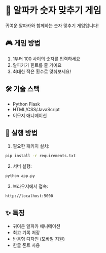 # 🦙 알파카 숫자 맞추기 게임

귀여운 알파카와 함께하는 숫자 맞추기 게임입니다!

## 🎮 게임 방법
1. 1부터 100 사이의 숫자를 입력하세요
2. 알파카가 힌트를 줄 거예요
3. 최대한 적은 횟수로 맞춰보세요!

## 🛠 기술 스택
- Python Flask
- HTML/CSS/JavaScript
- 이모지 애니메이션

## 🚀 실행 방법
1. 필요한 패키지 설치:
```bash
pip install -r requirements.txt
```

2. 서버 실행:
```bash
python app.py
```

3. 브라우저에서 접속:
```
http://localhost:5000
```

## ✨ 특징
- 귀여운 알파카 애니메이션
- 최고 기록 저장
- 반응형 디자인 (모바일 지원)
- 한글 폰트 사용
